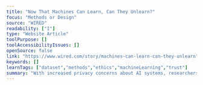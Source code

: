 ```yaml
---
title: "Now That Machines Can Learn, Can They Unlearn?"
focus: "Methods or Design"
source: "WIRED"
readability: ["I"]
type: "Website Article"
toolPurpose: []
toolAccessibilityIssues: []
openSource: false
link: "https://www.wired.com/story/machines-can-learn-can-they-unlearn"
keywords: []
learnTags: ["dataset","methods","ethics","machineLearning","trust"]
summary: "With increased privacy concerns about AI systems, researchers are testing whether sensitive data can be removed from those systems without completely retraining them. "
---
```


